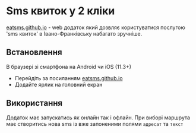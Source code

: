 # Sms квиток у 2 кліки
[eatsms.github.io][sitelink] - web додаток який дозвляє користуватися послугою 'sms квиток' в Івано-Франківську набагато зручніше.

## Встановлення

В браузері зі смартфона на Android чи iOS (11.3+)
- Перейдіть за посиланням [eatsms.github.io][sitelink]
- Додайте ярлик на головний екран

## Використання

Додаток має запускатись як онлайн так і офлайн. При виборі маршрута має створитись нова sms із вже запоненими полями `адресат` та `текст`

[sitelink]: <https://eatsms.github.io>
